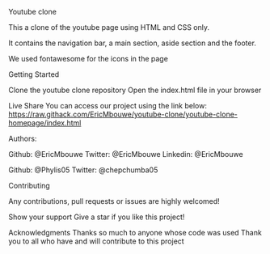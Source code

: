 Youtube clone

This a clone of the youtube page using HTML and CSS only.

It contains the navigation bar, a main section, aside section and the footer. 

We used fontawesome for the icons in the page

Getting Started

Clone the youtube clone repository
Open the index.html file in your browser

Live Share 
You can access our project using the link below:
https://raw.githack.com/EricMbouwe/youtube-clone/youtube-clone-homepage/index.html

Authors:

Github: @EricMbouwe
Twitter: @EricMbouwe
Linkedin: @EricMbouwe

Github: @Phylis05
Twitter: @chepchumba05

Contributing

Any contributions, pull requests or issues are highly welcomed!

Show your support
Give a star if you like this project!

Acknowledgments
Thanks so much to anyone whose code was used
Thank you to all who have and will contribute to this project








